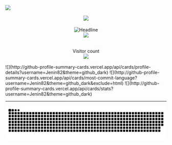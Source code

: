 ![](http://github-profile-summary-cards.vercel.app/api/cards/profile-details?username=Jenin82&theme=github_dark)
<div align=center>
	<img src="https://github.com/saadeghi/saadeghi/blob/master/dino.gif?raw=true"  width="600px"/> <br><br>
	<img src="https://readme-typing-svg.herokuapp.com?color=%236FDA44&size=32&center=true&vCenter=true&width=600&height=50&lines=Hi+there+I'm+Jenin+%F0%9F%91%8B;Full+stack+developer;Problem+Solver;Open-Source+Enthusiast" alt="Headline" />
</div>
<div align=center>
	<img src="https://wakatime.com/badge/user/4f2d4210-321d-4c21-8976-9fd2eb677960.svg" />
</div>
<p align="center">
	<br>Visitor count<br>
	<img src="https://profile-counter.glitch.me/Jenin82/count.svg" />
</p>
<div>

</div>
![](http://github-profile-summary-cards.vercel.app/api/cards/profile-details?username=Jenin82&theme=github_dark)
![](http://github-profile-summary-cards.vercel.app/api/cards/most-commit-language?username=Jenin82&theme=github_dark&exclude=html)
![](http://github-profile-summary-cards.vercel.app/api/cards/stats?username=Jenin82&theme=github_dark)
<!-- <div align=center>
	<br>
	<h1>Contribution Activity</h1>
	<img src="https://github-readme-stats.vercel.app/api?username=Jenin82&title_color=6FDA44&text_color=FFFFFF&show_icons=true&icon_color=6FDA44&include_all_commits=true&count_private=true&theme=dark" alt="GitHub Stats" height="200" />
	<br>
	<img src="https://github-readme-streak-stats.herokuapp.com/?user=Jenin82&theme=dark&date_format=j%20M%5B%20Y%5D&currStreakLabel=6FDA44&fire=6FDA44&ring=6FDA44" alt="GitHub Streak Stats" height="200" />
	<br>
	<br>
</div> -->

---

<!-- Grid Snake -->
<p align="center">
  <img  src="https://raw.githubusercontent.com/Elanza-48/Elanza-48/main/resources/img/github-contribution-grid-snake.svg"
    alt="example" />
</p>

<!---
Jenin82/Jenin82 is a ✨ special ✨ repository because its `README.md` (this file) appears on your GitHub profile.
You can click the Preview link to take a look at your changes.
--->

